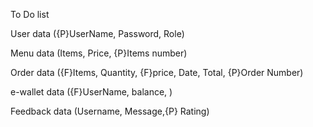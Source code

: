 To Do list

User data
({P}UserName, Password, Role)

Menu data
(Items, Price, {P}Items number)

Order data
({F}Items, Quantity, {F}price, Date, Total, {P}Order Number)

e-wallet data
({F}UserName, balance, )

Feedback data
(Username, Message,{P} Rating) 
